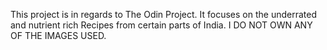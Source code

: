 This project is in regards to The Odin Project.
It focuses on the underrated and nutrient rich Recipes from certain parts of India.
I DO NOT OWN ANY OF THE IMAGES USED.
